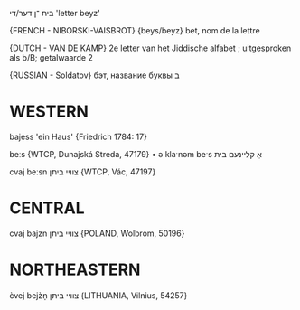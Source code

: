 בית
־ן
דער/די
'letter beyz'

{FRENCH - NIBORSKI-VAISBROT}
‎{beys/beyz‎} bet, nom de la lettre

{DUTCH - VAN DE KAMP}
2e letter van het Jiddische alfabet ; uitgesproken als b/B; getalwaarde 2

{RUSSIAN - Soldatov}
бэт, название буквы ב

WESTERN
========

bajess 'ein Haus' {Friedrich 1784: 17}

beːs {WTCP, Dunajská Streda, 47179}
	•	ə klaˑnəm beˑs אַ קליינעם בית

cvaj beːsn צוויי ביתן {WTCP, Vác, 47197}

CENTRAL
========

cvaj bajzn צוויי ביתן {POLAND, Wolbrom, 50196}

NORTHEASTERN
==============

c̀vej bejz̀n̩ צוויי ביתן {LITHUANIA, Vilnius, 54257}